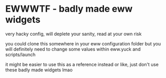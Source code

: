 # EWWWTF - badly made eww widgets

very hacky config, will deplete your sanity, read at your own risk

you could clone this somewhere in your eww configuration folder but you will definitely need to change some values within eww.yuck and scripts/launch

it might be easier to use this as a reference instead
or like, just don't use these badly made widgets lmao